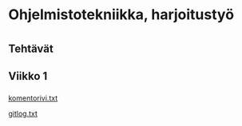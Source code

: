 # Ohjelmistotekniikka, harjoitustyö <h1>
## Tehtävät <h2>
## Viikko 1 <h3>

[komentorivi.txt](https://github.com/henripalin/ot-harjoitustyo/blob/master/laskarit/viikko1/komentorivi.txt)

[gitlog.txt](https://github.com/henripalin/ot-harjoitustyo/blob/master/laskarit/viikko1/gitlog.txt)
